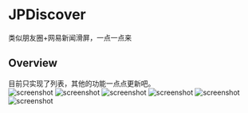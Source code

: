 # JPDiscover
类似朋友圈+网易新闻滑屏，一点一点来

## Overview
目前只实现了列表，其他的功能一点点更新吧。<br /> 
![screenshot](https://github.com/zhujia18/JPDiscover/blob/master/Screenshoot/add-slide.png)
![screenshot](https://github.com/zhujia18/JPDiscover/blob/master/Screenshoot/1.png)
![screenshot](https://github.com/zhujia18/JPDiscover/blob/master/Screenshoot/2.png)
![screenshot](https://github.com/zhujia18/JPDiscover/blob/master/Screenshoot/3.png)
![screenshot](https://github.com/zhujia18/JPDiscover/blob/master/Screenshoot/effect.gif)
![screenshot](https://github.com/zhujia18/JPDiscover/blob/master/Screenshoot/frame.png)
